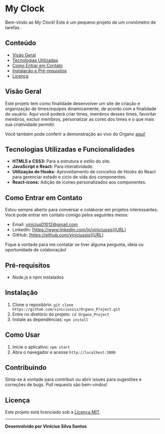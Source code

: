 # My Clock

Bem-vindo ao My Clock! Este é um pequeno projeto de um cronômetro de tarefas. 

## Conteúdo

- [Visão Geral](#visão-geral)
- [Tecnologias Utilizadas](#tecnologias-utilizadas)
- [Como Entrar em Contato](#como-entrar-em-contato)
- [Instalação e Pré-requisitos](#pré-requisitos)
- [Licença](#licença)

## Visão Geral

Este projeto tem como finalidade desenvolver um site de criação e organização de times/equipes dinamicamente, de acordo com a finalidade do usuário. Aqui você poderá criar times, membros desses times, favoritar membros, excluir membros, personalizar as cores dos times e o que mais sua criatividade permitir.

Você também pode conferir a demonstração ao vivo do Organo [aqui!](https://organo-project-jet.vercel.app)

## Tecnologias Utilizadas e Funcionalidades

- **HTML5 e CSS3:** Para a estrutura e estilo do site.
- **JavaScript e React:** Para interatividade.
- **Utilização de Hooks:** Aproveitamento de conceitos de Hooks do React para gerenciar estado e ciclo de vida dos componentes.
- **React-icons:** Adição de ícones personalizados aos componentes.

## Como Entrar em Contato

Estou sempre aberto para conversar e colaborar em projetos interessantes. Você pode entrar em contato comigo pelos seguintes meios:

- Email: vinicius01012@gmail.com
- LinkedIn: [https://www.linkedin.com/in/viniciussis](URL)
- GitHub: [https://github.com/viniciussis](URL)

Fique à vontade para me contatar se tiver alguma pergunta, ideia ou oportunidade de colaboração!

## Pré-requisitos

- Node.js e npm instalados

## Instalação

1. Clone o repositório: `git clone https://github.com/viniciussis/Organo_Project.git`
2. Entre no diretório do projeto: `cd Organo_Project`
3. Instale as dependências: `npm install`

## Como Usar

1. Inicie o aplicativo: `npm start`
2. Abra o navegador e acesse `http://localhost:3000`

## Contribuindo

Sinta-se à vontade para contribuir ou abrir issues para sugestões e correções de bugs. Pull requests são bem-vindos!

## Licença

Este projeto está licenciado sob a [Licença MIT](LICENSE).

---
**Desenvolvido por Vinícius Silva Santos**
